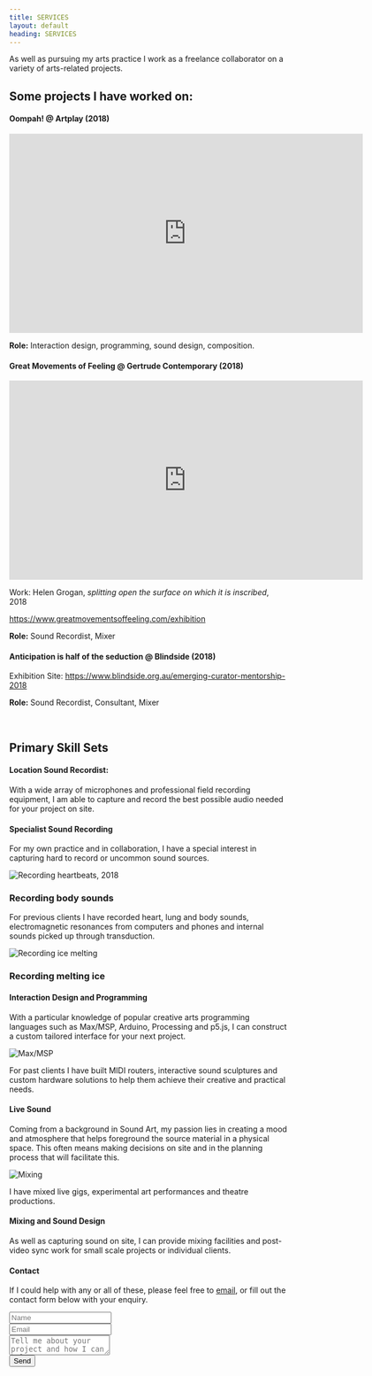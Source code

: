 ```yaml
---
title: SERVICES
layout: default
heading: SERVICES
---
```


As well as pursuing my arts practice I work as a freelance collaborator on a variety of arts-related projects.

## Some projects I have worked on:

#### Oompah! @ Artplay (2018)


<div class='video-container'><iframe width="640" height="360" src="https://youtube.com/embed/sQamogAeVo0" frameborder="0" webkitallowfullscreen mozallowfullscreen allowfullscreen></iframe></div>




**Role:** Interaction design, programming, sound design, composition. 

#### Great Movements of Feeling @ Gertrude Contemporary (2018)


<div class='video-container'><iframe width="640" height="360" src="https://player.vimeo.com/video/288865428?title=0&byline=0&portrait=0" frameborder="0" webkitallowfullscreen mozallowfullscreen allowfullscreen></iframe></div>




Work: Helen Grogan, *splitting open the surface on which it is inscribed*, 2018

<https://www.greatmovementsoffeeling.com/exhibition>

**Role:** Sound Recordist, Mixer

#### Anticipation is half of the seduction @ Blindside (2018)

Exhibition Site: 
<https://www.blindside.org.au/emerging-curator-mentorship-2018>

**Role:** Sound Recordist, Consultant, Mixer

<br>

## Primary Skill Sets

#### Location Sound Recordist:

With a  wide array of microphones and professional field recording equipment, I am able to capture and record the best possible audio needed for your project on site. 



#### Specialist Sound Recording

For my own practice and in collaboration, I have a special interest in capturing hard to record or uncommon sound sources.

![Recording heartbeats, 2018](images/reel/heartbeat.jpg)
### Recording body sounds

For previous clients I have recorded heart, lung and body sounds, electromagnetic resonances from computers and phones and internal sounds picked up through transduction. 

![Recording ice melting](image/../images/reel/contactmic.jpg)
### Recording melting ice

#### Interaction Design and Programming

With a particular knowledge of popular creative arts programming languages such as Max/MSP, Arduino, Processing and p5.js, I can construct a custom tailored interface for your next project.

![Max/MSP](images/reel/max.png)

For past clients I have built MIDI routers, interactive sound sculptures and custom hardware solutions to help them achieve their creative and practical needs.  

#### Live Sound

Coming from a background in Sound Art, my passion lies in creating a mood and atmosphere that helps foreground the source material in a physical space. This often means making decisions on site and in the planning process that will facilitate this.

![Mixing](images/reel/mixing.jpg)

I have mixed live gigs, experimental art performances and theatre productions.


#### Mixing and Sound Design

As well as capturing sound on site, I can provide mixing facilities and post-video sync work for small scale projects or individual clients. 

#### Contact

If I could help with any or all of these, please feel free to [email](mailto:liamfpower@gmail.com), or fill out the contact form below with your enquiry.


<div class="contact">
<form id="contactform" action="https://formspree.io/xyyyogaj" method="POST">
    <div>
        <input class="mywidth" type="text" name="name" placeholder="Name">
    </div>
    <div>
        <input class="mywidth" type="email" name="_replyto" placeholder="Email" cols="2">
    </div>
    <div>
        <textarea id="messagebox" name="message" placeholder="Tell me about your project and how I can help."></textarea>
    </div>
    <div>
        <input type="submit" value="Send">
    </div>
</form>
<p>